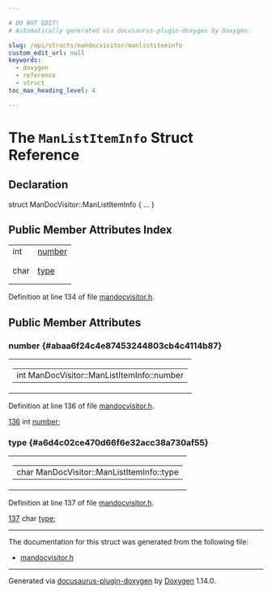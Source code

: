 ```yaml
---

# DO NOT EDIT!
# Automatically generated via docusaurus-plugin-doxygen by Doxygen.

slug: /api/structs/mandocvisitor/manlistiteminfo
custom_edit_url: null
keywords:
  - doxygen
  - reference
  - struct
toc_max_heading_level: 4

---
```


<div class="doxyPage">

# The `ManListItemInfo` Struct Reference



## Declaration

<div class="doxyDeclaration">
struct ManDocVisitor::ManListItemInfo { ... }
</div>

## Public Member Attributes Index

<table class="doxyMembersIndex">

<tr class="doxyMemberIndexItem">
<td class="doxyMemberIndexItemType" align="left" valign="top">int</td>
<td class="doxyMemberIndexItemName" align="left" valign="top"><a href="#abaa6f24c4e87453244803cb4c4114b87">number</a></td>
</tr>
<tr class="doxyMemberIndexDescription">
<td class="doxyMemberIndexDescriptionLeft"></td>
<td class="doxyMemberIndexDescriptionRight">
</td>
</tr>
<tr class="doxyMemberIndexSeparator">
<td class="doxyMemberIndexSeparator" colspan="2"></td>
</tr>

<tr class="doxyMemberIndexItem">
<td class="doxyMemberIndexItemType" align="left" valign="top">char</td>
<td class="doxyMemberIndexItemName" align="left" valign="top"><a href="#a6d4c02ce470d66f6e32acc38a730af55">type</a></td>
</tr>
<tr class="doxyMemberIndexDescription">
<td class="doxyMemberIndexDescriptionLeft"></td>
<td class="doxyMemberIndexDescriptionRight">
</td>
</tr>
<tr class="doxyMemberIndexSeparator">
<td class="doxyMemberIndexSeparator" colspan="2"></td>
</tr>

</table>


<p>Definition at line 134 of file <a href="/web-doxygen/docs/api/files/src/mandocvisitor-h">mandocvisitor.h</a>.</p>


<div class="doxySectionDef">

## Public Member Attributes

### number {#abaa6f24c4e87453244803cb4c4114b87}

<div class="doxyMemberItem">
<div class="doxyMemberProto">
<table class="doxyMemberLabels">
<tr class="doxyMemberLabels">
<td class="doxyMemberLabelsLeft">
<table class="doxyMemberName">
<tr>
<td class="doxyMemberName">int ManDocVisitor::ManListItemInfo::number</td>
</tr>
</table>
</td>
</tr>
</table>
</div>
<div class="doxyMemberDoc">



<p>Definition at line 136 of file <a href="/web-doxygen/docs/api/files/src/mandocvisitor-h">mandocvisitor.h</a>.</p>


<div class="doxyProgramListing">

<div class="doxyCodeLine"><span class="doxyLineNumber"><a href="#abaa6f24c4e87453244803cb4c4114b87">136</a></span><span class="doxyLineContent"><span class="doxyHighlight">      </span><span class="doxyHighlightKeywordType">int</span><span class="doxyHighlight"> <a href="#abaa6f24c4e87453244803cb4c4114b87">number</a>;</span></span></div>

</div>

</div>
</div>

### type {#a6d4c02ce470d66f6e32acc38a730af55}

<div class="doxyMemberItem">
<div class="doxyMemberProto">
<table class="doxyMemberLabels">
<tr class="doxyMemberLabels">
<td class="doxyMemberLabelsLeft">
<table class="doxyMemberName">
<tr>
<td class="doxyMemberName">char ManDocVisitor::ManListItemInfo::type</td>
</tr>
</table>
</td>
</tr>
</table>
</div>
<div class="doxyMemberDoc">



<p>Definition at line 137 of file <a href="/web-doxygen/docs/api/files/src/mandocvisitor-h">mandocvisitor.h</a>.</p>


<div class="doxyProgramListing">

<div class="doxyCodeLine"><span class="doxyLineNumber"><a href="#a6d4c02ce470d66f6e32acc38a730af55">137</a></span><span class="doxyLineContent"><span class="doxyHighlight">      </span><span class="doxyHighlightKeywordType">char</span><span class="doxyHighlight"> <a href="#a6d4c02ce470d66f6e32acc38a730af55">type</a>;</span></span></div>

</div>

</div>
</div>

</div>

<hr/>

The documentation for this struct was generated from the following file:

<ul>
<li><a href="/web-doxygen/docs/api/files/src/mandocvisitor-h">mandocvisitor.h</a></li>
</ul>

<hr/>

<p class="doxyGeneratedBy">Generated via <a href="https://github.com/xpack/docusaurus-plugin-doxygen">docusaurus-plugin-doxygen</a> by <a href="https://www.doxygen.nl">Doxygen</a> 1.14.0.</p>

</div>
